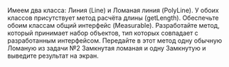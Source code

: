 Имеем два класса: Линия (Line) и Ломаная линия (PolyLine). У обоих классов присутствует метод расчёта длины (getLength). Обеспечьте обоим классам общий интерфейс (Measurable). Разработайте метод, который принимает набор объектов, тип которых совпадает с разработанным интерфейсом. Передайте в этот метод одну обычную Ломаную из задачи №2 Замкнутая ломаная и одну Замкнутую и выведите результат на экран.